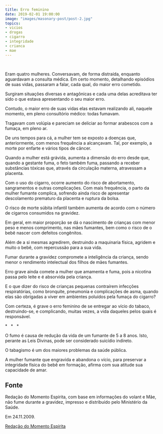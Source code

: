 ```yaml
---
title: Erro feminino
date: 2019-02-01 19:00:00
image: "images/masonary-post/post-2.jpg"
topics: 
- vicios
- drogas
- cigarro
- integridade
- crianca
- mae
---
```

 

Eram quatro mulheres. Conversavam, de forma distraída, enquanto aguardavam a
consulta médica. Em certo momento, detalhando episódios de suas vidas, passaram
a falar, cada qual, do maior erro cometido.

Surgiram situações diversas e antagônicas e cada uma delas acreditava ter sido
o que estava apresentando o seu maior erro.

Contudo, o maior erro de suas vidas elas estavam realizando ali, naquele
momento, em pleno consultório médico: todas fumavam.

Tragavam com volúpia e pareciam se deliciar ao formar arabescos com a fumaça,
em pleno ar.

De uns tempos para cá, a mulher tem se exposto a doenças que, anteriormente,
com menos frequência a alcançavam. Tal, por exemplo, a morte por enfarte e
vários tipos de câncer.

Quando a mulher está grávida, aumenta a dimensão do erro desde que, quando a
gestante fuma, o feto também fuma, passando a receber substâncias tóxicas que,
através da circulação materna, atravessam a placenta.

Com o uso do cigarro, ocorre aumento do risco de abortamento, sangramentos e
outras complicações. Com mais frequência, o parto da mulher fumante complica,
sofrendo ainda risco de apresentar descolamento prematuro da placenta e ruptura
da bolsa.

O risco de morte súbita infantil também aumenta de acordo com o número de
cigarros consumidos na gravidez.

Em geral, em maior proporção se dá o nascimento de crianças com menor peso e
menos comprimento, nas mães fumantes, bem como o risco de o bebê nascer com
defeitos congênitos.

Além de a si mesmas agredirem, destruindo a maquinaria física, agridem e muito
o bebê, com repercussão para a sua vida.

Fumar durante a gravidez compromete a inteligência da criança, sendo menor o
rendimento intelectual dos filhos de mães fumantes.

Erro grave ainda comete a mulher que amamenta e fuma, pois a nicotina passa
pelo leite e é absorvida pela criança.

E o que dizer do risco de crianças pequenas contraírem infecções respiratórias,
como bronquite, pneumonia e complicações de asma, quando elas são obrigadas a
viver em ambientes poluídos pela fumaça do cigarro?

Com certeza, é grave o erro feminino de se entregar ao vício do tabaco,
destruindo-se, e complicando, muitas vezes, a vida daqueles pelos quais é
responsável.

*   *   *

O fumo é causa de redução da vida de um fumante de 5 a 8 anos. Isto, perante as
Leis Divinas, pode ser considerado suicídio indireto.

O tabagismo é um dos maiores problemas da saúde pública.

A mulher fumante que engravida e abandona o vício, para preservar a integridade
física do bebê em formação, afirma com sua atitude sua capacidade de amar.

## Fonte
Redação do Momento Espírita, com base em informações do volant
e Mãe, não fume durante a gravidez, impresso e distribuído
pelo Ministério da Saúde.

Em 24.11.2009.

[Redação do Momento Espírita](http://momento.com.br/pt/ler_texto.php?id=2433)
